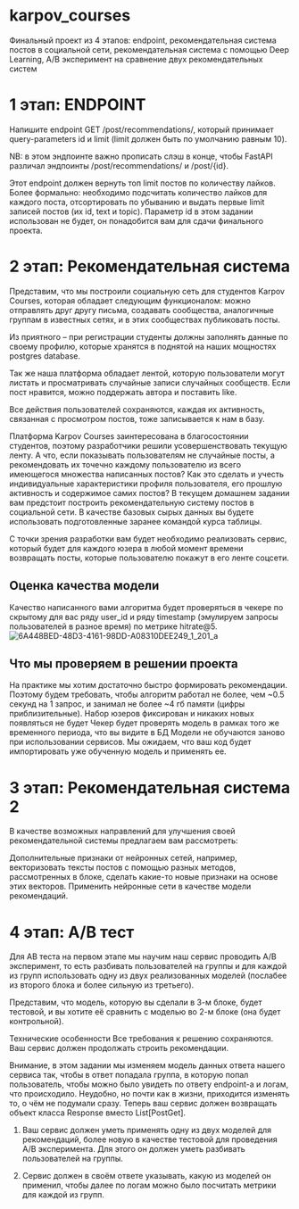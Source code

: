 # karpov_courses
Финальный проект из 4 этапов: endpoint, рекомендательная система постов в социальной сети, рекомендательная система с помощью Deep Learning, A/B эксперимент на сравнение двух рекомендательных систем

# 1 этап: ENDPOINT
Напишите endpoint GET /post/recommendations/, который принимает query-parameters id и limit (limit должен быть по умолчанию равным 10).

NB: в этом эндпоинте важно прописать слэш в конце, чтобы FastAPI различал эндпоинты /post/recommendations/ и /post/{id}.

Этот endpoint должен вернуть топ limit постов по количеству лайков. Более формально: необходимо подсчитать количество лайков для каждого поста, отсортировать по убыванию и выдать первые limit записей постов (их id, text и topic). Параметр id в этом задании использован не будет, он понадобится вам для сдачи финального проекта.

# 2 этап: Рекомендательная система
Представим, что мы построили социальную сеть для студентов Karpov Courses, которая обладает следующим функционалом: можно отправлять друг другу письма, создавать сообщества, аналогичные группам в известных сетях, и в этих сообществах публиковать посты.

Из приятного – при регистрации студенты должны заполнять данные по своему профилю, которые хранятся в поднятой на наших мощностях postgres database.

Так же наша платформа обладает лентой, которую пользователи могут листать и просматривать случайные записи случайных сообществ. Если пост нравится, можно поддержать автора и поставить like.

Все действия пользователей сохраняются, каждая их активность, связанная с просмотром постов, тоже записывается к нам в базу.

Платформа Karpov Courses заинтересована в благосостоянии студентов, поэтому разработчики решили усовершенствовать текущую ленту. А что, если показывать пользователям не случайные посты, а рекомендовать их точечно каждому пользователю из всего имеющегося множества написанных постов? Как это сделать и учесть индивидуальные характеристики профиля пользователя, его прошлую активность и содержимое самих постов?
В текущем домашнем задании вам предстоит построить рекомендательную систему постов в социальной сети. В качестве базовых сырых данных вы будете использовать подготовленные заранее командой курса таблицы.

С точки зрения разработки вам будет необходимо реализовать сервис, который будет для каждого юзера в любой момент времени возвращать посты, которые пользователю покажут в его ленте соцсети.
 
## Оценка качества модели
Качество написанного вами алгоритма будет проверяться в чекере по скрытому для вас ряду user_id и ряду timestаmp (эмулируем запросы пользователей в разное время) по метрике hitrate@5. 
![6A448BED-48D3-4161-98DD-A08310DEE249_1_201_a](https://github.com/kupeeved/karpov_courses/assets/144337372/2d8c95a3-c705-4614-ac2d-d930e6ea9f62)

## Что мы проверяем в решении проекта
На практике мы хотим достаточно быстро формировать рекомендации. Поэтому будем требовать, чтобы алгоритм работал не более, чем ~0.5 секунд на 1 запрос, и занимал не более ~4 гб памяти (цифры приблизительные).
Набор юзеров фиксирован и никаких новых появляться не будет
Чекер будет проверять модель в рамках того же временного периода, что вы видите в БД
Модели не обучаются заново при использовании сервисов. Мы ожидаем, что ваш код будет импортировать уже обученную модель и применять ее.

# 3 этап:  Рекомендательная система 2
В качестве возможных направлений для улучшения своей рекомендательной системы предлагаем вам рассмотреть:

Дополнительные признаки от нейронных сетей, например, векторизовать тексты постов с помощью разных методов, рассмотренных в блоке, сделать какие-то новые признаки на основе этих векторов.
Применить нейронные сети в качестве модели рекомендаций.

# 4 этап: A/B тест
Для AB теста на первом этапе мы научим наш сервис проводить A/B эксперимент, то есть разбивать пользователей на группы и для каждой из групп использовать одну из двух реализованных моделей (послабее из второго блока и более сильную из третьего).

Представим, что модель, которую вы сделали в 3-м блоке, будет тестовой, и вы хотите её сравнить с моделью во 2-м блоке (она будет контрольной).

Технические особенности
Все требования к решению сохраняются. Ваш сервис должен продолжать строить рекомендации.

Внимание, в этом задании мы изменяем модель данных ответа нашего сервиса так, чтобы в ответ попадала группа, в которую попал пользователь, чтобы можно было увидеть по ответу endpoint-а и логам, что происходило. Неудобно, но почти как в жизни, приходится изменять то, о чём не подумали сразу. Теперь ваш сервис должен возвращать объект класса Response вместо List[PostGet].

1. Ваш сервис должен уметь применять одну из двух моделей для рекомендаций, более новую в качестве тестовой для проведения A/B эксперимента. Для этого он должен уметь разбивать пользователей на группы.

2. Сервис должен в своём ответе указывать, какую из моделей он применил, чтобы далее по логам можно было посчитать метрики для каждой из групп.



